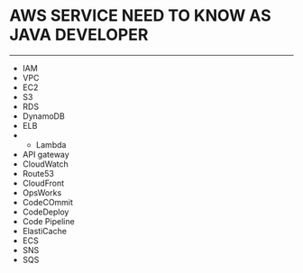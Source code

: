 # AWS SERVICE NEED TO KNOW AS JAVA DEVELOPER
------------------------------
- IAM
- VPC
- EC2
- S3
- RDS
- DynamoDB
- ELB
- - Lambda
- API gateway
- CloudWatch
- Route53
- CloudFront
- OpsWorks
- CodeCOmmit
- CodeDeploy
- Code Pipeline
- ElastiCache
- ECS
- SNS
- SQS
